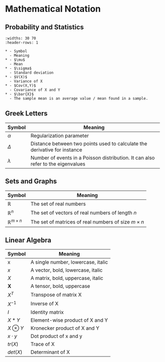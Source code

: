 ```{title} Mathematical Notation and Symbols
```

# Mathematical Notation

## Probability and Statistics

```{list-table} List tables can have captions like this one.
:widths: 30 70
:header-rows: 1

* - Symbol
  - Meaning
* - $\mu$ 
  - Mean
* - $\sigma$
  - Standard deviation
* - $V(X)$ 
  - Variance of X
* - $Cov(X,Y)$ 
  - Covariance of X and Y
* - $\bar{X}$
  - The sample mean is an average value / mean found in a sample.

```

## Greek Letters

| Symbol    | Meaning                                                                          |
|-----------|----------------------------------------------------------------------------------|
| $\alpha$  | Regularization parameter                                                         |
| $\Delta$  | Distance between two points used to calculate the derivative for instance        |
| $\lambda$ | Number of events in a Poisson distribution. It can also refer to the eigenvalues |


## Sets and Graphs

| Symbol                    | Meaning                                                  |
|---------------------------|----------------------------------------------------------|
| $\mathbb{R}$              | The set of real numbers                                  |
| $\mathbb{R}^{n}$          | The set of vectors of real numbers of length $n$         |
| $\mathbb{R}^{m \times n}$ | The set of matrices of real numbers of size $m \times n$ |

## Linear Algebra

| Symbol        | Meaning                            |
|---------------|------------------------------------|
| x             | A single number, lowercase, italic |
| $x$           | A vector, bold, lowercase, italic  |
| $X$           | A matrix, bold, uppercase, italic  |
| $\textbf{X}$  | A tensor, bold, uppercase          |
| $X^T$         | Transpose of matrix X              |
| $X^{-1}$      | Inverse of X                       |
| $I$           | Identity matrix                    |
| $X*Y$         | Element-wise product of X and Y    |
| $X \otimes Y$ | Kronecker product of X and Y       |
| $x \cdot y$   | Dot product of x and y             |
| $tr(X)$       | Trace of X                         |
| $det(X)$      | Determinant of X                   |
